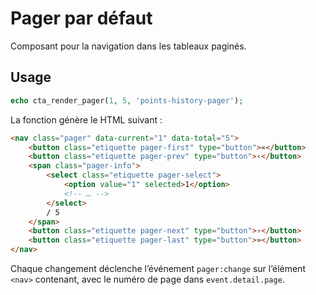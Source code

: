 # Pager par défaut

Composant pour la navigation dans les tableaux paginés.

## Usage

```php
echo cta_render_pager(1, 5, 'points-history-pager');
```

La fonction génère le HTML suivant :

```html
<nav class="pager" data-current="1" data-total="5">
    <button class="etiquette pager-first" type="button">«</button>
    <button class="etiquette pager-prev" type="button">‹</button>
    <span class="pager-info">
        <select class="etiquette pager-select">
            <option value="1" selected>1</option>
            <!-- … -->
        </select>
        / 5
    </span>
    <button class="etiquette pager-next" type="button">›</button>
    <button class="etiquette pager-last" type="button">»</button>
</nav>
```

Chaque changement déclenche l’événement `pager:change` sur l’élément `<nav>` contenant,
avec le numéro de page dans `event.detail.page`.
